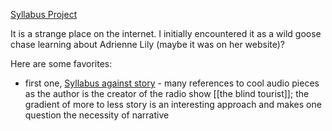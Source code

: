  [Syllabus Project](https://syllabusproject.org/) 

It is a strange place on the internet. I initially encountered it as a wild goose chase learning about Adrienne Lily (maybe it was on her website)? 

Here are some favorites:
* first one, [Syllabus against story](https://syllabusproject.org/syllabus-against-story/) - many references to cool audio pieces as the author is the creator of the radio show [[the blind tourist]]; the gradient of more to less story is an interesting approach and makes one question the necessity of narrative


